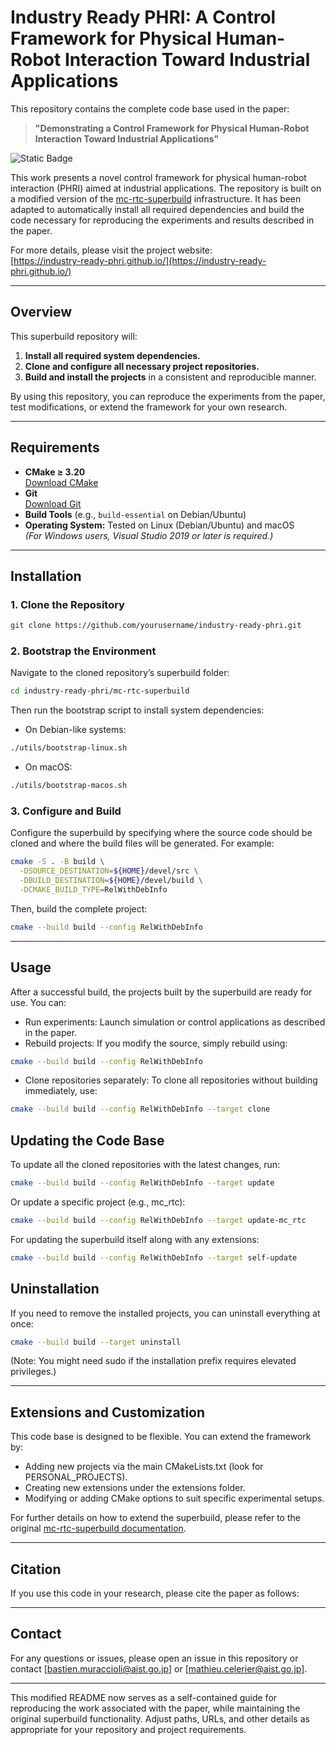 # Industry Ready PHRI: A Control Framework for Physical Human-Robot Interaction Toward Industrial Applications

This repository contains the complete code base used in the paper:

> **"Demonstrating a Control Framework for Physical Human-Robot Interaction Toward Industrial Applications"**

![Static Badge](https://img.shields.io/badge/Paper_status-Submitted-orange?style=flat)

This work presents a novel control framework for physical human-robot interaction (PHRI) aimed at industrial applications. The repository is built on a modified version of the [mc-rtc-superbuild](https://github.com/mc-rtc/mc-rtc-superbuild) infrastructure. It has been adapted to automatically install all required dependencies and build the code necessary for reproducing the experiments and results described in the paper.

For more details, please visit the project website:  
[https://industry-ready-phri.github.io/](https://industry-ready-phri.github.io/)

---

## Overview

This superbuild repository will:
1. **Install all required system dependencies.**
2. **Clone and configure all necessary project repositories.**
3. **Build and install the projects** in a consistent and reproducible manner.

By using this repository, you can reproduce the experiments from the paper, test modifications, or extend the framework for your own research.

---

## Requirements

- **CMake ≥ 3.20**  
  [Download CMake](https://cmake.org/download/)
- **Git**  
  [Download Git](https://git-scm.com/)
- **Build Tools** (e.g., `build-essential` on Debian/Ubuntu)  
- **Operating System:** Tested on Linux (Debian/Ubuntu) and macOS  
  *(For Windows users, Visual Studio 2019 or later is required.)*

---

## Installation

### 1. Clone the Repository

```sh
git clone https://github.com/yourusername/industry-ready-phri.git
```

### 2. Bootstrap the Environment
Navigate to the cloned repository’s superbuild folder:
```sh
cd industry-ready-phri/mc-rtc-superbuild
```

Then run the bootstrap script to install system dependencies:
- On Debian-like systems:
```sh
./utils/bootstrap-linux.sh
```

- On macOS:
```sh
./utils/bootstrap-macos.sh
```

### 3. Configure and Build

Configure the superbuild by specifying where the source code should be cloned and where the build files will be generated. For example:

```sh
cmake -S . -B build \
  -DSOURCE_DESTINATION=${HOME}/devel/src \
  -DBUILD_DESTINATION=${HOME}/devel/build \
  -DCMAKE_BUILD_TYPE=RelWithDebInfo
```

Then, build the complete project:
```sh
cmake --build build --config RelWithDebInfo
```

---

## Usage

After a successful build, the projects built by the superbuild are ready for use. You can:

- Run experiments: Launch simulation or control applications as described in the paper.
- Rebuild projects: If you modify the source, simply rebuild using:
```sh
cmake --build build --config RelWithDebInfo
```
- Clone repositories separately: To clone all repositories without building immediately, use:
```sh
cmake --build build --config RelWithDebInfo --target clone
```

## Updating the Code Base

To update all the cloned repositories with the latest changes, run:

```sh
cmake --build build --config RelWithDebInfo --target update
```

Or update a specific project (e.g., mc_rtc):

```sh
cmake --build build --config RelWithDebInfo --target update-mc_rtc
```

For updating the superbuild itself along with any extensions:

```sh
cmake --build build --config RelWithDebInfo --target self-update
```

## Uninstallation

If you need to remove the installed projects, you can uninstall everything at once:

```sh
cmake --build build --target uninstall
```

(Note: You might need sudo if the installation prefix requires elevated privileges.)

---

## Extensions and Customization

This code base is designed to be flexible. You can extend the framework by:

- Adding new projects via the main CMakeLists.txt (look for PERSONAL_PROJECTS).
- Creating new extensions under the extensions folder.
- Modifying or adding CMake options to suit specific experimental setups.

For further details on how to extend the superbuild, please refer to the original [mc-rtc-superbuild documentation](https://github.com/mc-rtc/mc-rtc-superbuild).

---

## Citation

If you use this code in your research, please cite the paper as follows:

---

## Contact

For any questions or issues, please open an issue in this repository or contact [bastien.muraccioli@aist.go.jp] or [mathieu.celerier@aist.go.jp].


---

This modified README now serves as a self-contained guide for reproducing the work associated with the paper, while maintaining the original superbuild functionality. Adjust paths, URLs, and other details as appropriate for your repository and project requirements.
